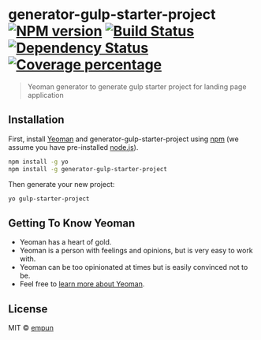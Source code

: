 # generator-gulp-starter-project [![NPM version][npm-image]][npm-url] [![Build Status][travis-image]][travis-url] [![Dependency Status][daviddm-image]][daviddm-url] [![Coverage percentage][coveralls-image]][coveralls-url]
> Yeoman generator to generate gulp starter project for landing page application

## Installation

First, install [Yeoman](http://yeoman.io) and generator-gulp-starter-project using [npm](https://www.npmjs.com/) (we assume you have pre-installed [node.js](https://nodejs.org/)).

```bash
npm install -g yo
npm install -g generator-gulp-starter-project
```

Then generate your new project:

```bash
yo gulp-starter-project
```

## Getting To Know Yeoman

 * Yeoman has a heart of gold.
 * Yeoman is a person with feelings and opinions, but is very easy to work with.
 * Yeoman can be too opinionated at times but is easily convinced not to be.
 * Feel free to [learn more about Yeoman](http://yeoman.io/).

## License

MIT © [empun]()


[npm-image]: https://badge.fury.io/js/generator-gulp-starter-project.svg
[npm-url]: https://npmjs.org/package/generator-gulp-starter-project
[travis-image]: https://travis-ci.com/empun/generator-gulp-starter-project.svg?branch=master
[travis-url]: https://travis-ci.com/empun/generator-gulp-starter-project
[daviddm-image]: https://david-dm.org/empun/generator-gulp-starter-project.svg?theme=shields.io
[daviddm-url]: https://david-dm.org/empun/generator-gulp-starter-project
[coveralls-image]: https://coveralls.io/repos/empun/generator-gulp-starter-project/badge.svg
[coveralls-url]: https://coveralls.io/r/empun/generator-gulp-starter-project
